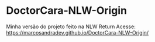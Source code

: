 # DoctorCara-NLW-Origin
Minha versão do projeto feito na NLW Return
Acesse: https://marcosandradev.github.io/DoctorCara-NLW-Origin/
